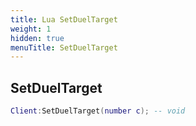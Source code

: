 ```yaml
---
title: Lua SetDuelTarget
weight: 1
hidden: true
menuTitle: SetDuelTarget
---
```

## SetDuelTarget
```lua
Client:SetDuelTarget(number c); -- void
```